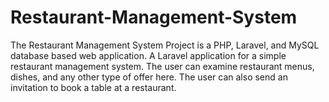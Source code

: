 # Restaurant-Management-System
The Restaurant Management System Project is a PHP, Laravel, and MySQL database based web application. A Laravel application for a simple restaurant management system. The user can examine restaurant menus, dishes, and any other type of offer here. The user can also send an invitation to book a table at a restaurant.
